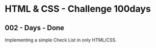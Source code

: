 # HTML & CSS - Challenge 100days

## 002 - Days - Done

Implementing a simple Check List in only HTML/CSS.